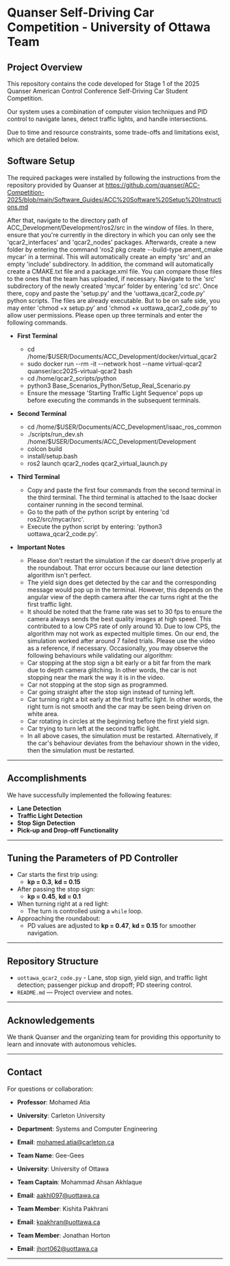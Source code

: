 # Quanser Self-Driving Car Competition - University of Ottawa Team

## Project Overview
This repository contains the code developed for Stage 1 of the 2025 Quanser American Control Conference Self-Driving Car Student Competition.

Our system uses a combination of computer vision techniques and PID control to navigate lanes, detect traffic lights, and handle intersections. 

Due to time and resource constraints, some trade-offs and limitations exist, which are detailed below. 


## Software Setup

The required packages were installed by following the instructions from the repository provided by Quanser at https://github.com/quanser/ACC-Competition-2025/blob/main/Software_Guides/ACC%20Software%20Setup%20Instructions.md

After that, navigate to the directory path of ACC_Development/Development/ros2/src in the window of files. In there, ensure that you're currently in the directory in which you can only see the 'qcar2_interfaces' and 'qcar2_nodes' packages. Afterwards, create a new folder by entering the command 'ros2 pkg create --build-type ament_cmake mycar' in a terminal. This will automatically create an empty 'src' and an empty 'include' subdirectory. In addition, the command will automatically create a CMAKE.txt file and a package.xml file. You can compare those files to the ones that the team has uploaded, if necessary. Navigate to the 'src' subdirectory of the newly created 'mycar' folder by entering 'cd src'. Once there, copy and paste the 'setup.py' and the 'uottawa_qcar2_code.py' python scripts. The files are already executable. But to be on safe side, you may enter 'chmod +x setup.py' and 'chmod +x uottawa_qcar2_code.py' to allow user permissions. Please open up three terminals and enter the following commands.

- **First Terminal**

    - cd /home/$USER/Documents/ACC_Development/docker/virtual_qcar2
    - sudo docker run --rm -it --network host --name virtual-qcar2 quanser/acc2025-virtual-qcar2 bash
    - cd /home/qcar2_scripts/python
    - python3 Base_Scenarios_Python/Setup_Real_Scenario.py
    - Ensure the message 'Starting Traffic Light Sequence' pops up before executing the commands in the subsequent terminals. 

- **Second Terminal**

    - cd /home/$USER/Documents/ACC_Development/isaac_ros_common
    - ./scripts/run_dev.sh  /home/$USER/Documents/ACC_Development/Development
    - colcon build 
    - install/setup.bash
    - ros2 launch qcar2_nodes qcar2_virtual_launch.py

- **Third Terminal**

    - Copy and paste the first four commands from the second terminal in the third terminal. The third terminal is attached to the Isaac docker container running in the second terminal. 
    - Go to the path of the python script by entering 'cd ros2/src/mycar/src'.
    - Execute the python script by entering: 'python3 uottawa_qcar2_code.py'.

- **Important Notes**
 
     - Please don't restart the simulation if the car doesn't drive properly at the roundabout. That error occurs because our lane detection algorithm isn't perfect.
     - The yield sign does get detected by the car and the corresponding message would pop up in the terminal. However, this depends on the angular view of the depth camera after the car turns right at the the first traffic light. 
     - It should be noted that the frame rate was set to 30 fps to ensure the camera always sends the best quality images at high speed. This contributed to a low CPS rate of only around 10. Due to low CPS, the algorithm may not work as expected multiple times. On our end, the simulation worked after around 7 failed trials. Please use the video as a reference, if necessary. Occasionally, you may observe the following behaviours while validating our algorithm:
     - Car stopping at the stop sign a bit early or a bit far from the mark due to depth camera glitching. In other words, the car is not stopping near the mark the way it is in the video.
     - Car not stopping at the stop sign as programmed.
     - Car going straight after the stop sign instead of turning left.
     - Car turning right a bit early at the first traffic light. In other words, the right turn is not smooth and the car may be seen being driven on white area.
     - Car rotating in circles at the beginning before the first yield sign.
     - Car trying to turn left at the second traffic light.
     - In all above cases, the simulation must be restarted. Alternatively, if the car's behaviour deviates from the behaviour shown in the video, then the simulation must be restarted.
---

## Accomplishments

We have successfully implemented the following features:
- **Lane Detection**
- **Traffic Light Detection**
- **Stop Sign Detection**
- **Pick-up and Drop-off Functionality**

---

## Tuning the Parameters of PD Controller
  - Car starts the first trip using:
    - **kp = 0.3**, **kd = 0.15**
  - After passing the stop sign:
    - **kp = 0.45**, **kd = 0.1**
  - When turning right at a red light:
    - The turn is controlled using a `while` loop.
  - Approaching the roundabout:
    - PD values are adjusted to **kp = 0.47**, **kd = 0.15** for smoother navigation.

---

## Repository Structure

- `uottawa_qcar2_code.py`
        -  Lane, stop sign, yield sign, and traffic light detection; passenger pickup and dropoff; PD steering control.
- `README.md` — Project overview and notes.

---

## Acknowledgements

We thank Quanser and the organizing team for providing this opportunity to learn and innovate with autonomous vehicles.

---

## Contact

For questions or collaboration:

- **Professor**: Mohamed Atia
- **University**: Carleton University
- **Department**: Systems and Computer Engineering
- **Email**: mohamed.atia@carleton.ca

  

- **Team Name**: Gee-Gees
- **University**: University of Ottawa
  
- **Team Captain**: Mohammad Ahsan Akhlaque
- **Email**: aakhl097@uottawa.ca

- **Team Member**: Kishita Pakhrani
- **Email**: kpakhran@uottawa.ca

- **Team Member**: Jonathan Horton
- **Email**: jhort062@uottawa.ca

---

